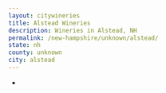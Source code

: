 ```yaml
---
layout: citywineries
title: Alstead Wineries
description: Wineries in Alstead, NH
permalink: /new-hampshire/unknown/alstead/
state: nh
county: unknown
city: alstead
---
```

-
